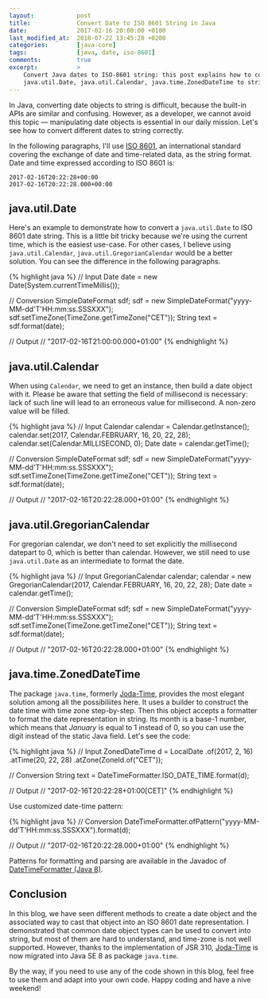 ```yaml
---
layout:            post
title:             Convert Date to ISO 8601 String in Java
date:              2017-02-16 20:00:00 +0100
last_modified_at:  2018-07-22 13:45:28 +0200
categories:        [java-core]
tags:              [java, date, iso-8601]
comments:          true
excerpt:           >
    Convert Java dates to ISO-8601 string: this post explains how to convert
    java.util.Date, java.util.Calendar, java.time.ZonedDateTime to string.
---
```


In Java, converting date objects to string is difficult, because the built-in
APIs are similar and confusing. However, as a developer, we cannot avoid
this topic — manipulating date objects is essential in our daily mission.
Let's see how to convert different dates to string correctly.

<!--more-->

In the following paragraphs, I'll use [ISO 8601][8601], an international
standard covering the exchange of date and time-related data, as the string
format. Date and time expressed according to ISO 8601 is:

    2017-02-16T20:22:28+00:00
    2017-02-16T20:22:28.000+00:00

## java.util.Date

Here's an example to demonstrate how to convert a `java.util.Date` to ISO 8601
date string. This is a little bit tricky because we're using the current time,
which is the easiest use-case. For other cases, I believe using
`java.util.Calendar`, `java.util.GregorianCalendar` would be a better solution.
You can see the difference in the following paragraphs.

{% highlight java %}
// Input
Date date = new Date(System.currentTimeMillis());

// Conversion
SimpleDateFormat sdf;
sdf = new SimpleDateFormat("yyyy-MM-dd'T'HH:mm:ss.SSSXXX");
sdf.setTimeZone(TimeZone.getTimeZone("CET"));
String text = sdf.format(date);

// Output
// "2017-02-16T21:00:00.000+01:00"
{% endhighlight %}

## java.util.Calendar

When using `Calendar`, we need to get an instance, then build a date object with
it. Please be aware that setting the field of millisecond is necessary: lack of
such line will lead to an erroneous value for millisecond. A non-zero value will
be filled.

{% highlight java %}
// Input
Calendar calendar = Calendar.getInstance();
calendar.set(2017, Calendar.FEBRUARY, 16, 20, 22, 28);
calendar.set(Calendar.MILLISECOND, 0);
Date date = calendar.getTime();

// Conversion
SimpleDateFormat sdf;
sdf = new SimpleDateFormat("yyyy-MM-dd'T'HH:mm:ss.SSSXXX");
sdf.setTimeZone(TimeZone.getTimeZone("CET"));
String text = sdf.format(date);

// Output
// "2017-02-16T20:22:28.000+01:00"
{% endhighlight %}

## java.util.GregorianCalendar

For gregorian calendar, we don't need to set explicitly the millisecond datepart
to 0, which is better than calendar. However, we still need to use
`java.util.Date` as an intermediate to format the date.

{% highlight java %}
// Input
GregorianCalendar calendar;
calendar = new GregorianCalendar(2017, Calendar.FEBRUARY, 16, 20, 22, 28);
Date date = calendar.getTime();

// Conversion
SimpleDateFormat sdf;
sdf = new SimpleDateFormat("yyyy-MM-dd'T'HH:mm:ss.SSSXXX");
sdf.setTimeZone(TimeZone.getTimeZone("CET"));
String text = sdf.format(date);

// Output
// "2017-02-16T20:22:28.000+01:00"
{% endhighlight %}

## java.time.ZonedDateTime

The package `java.time`, formerly [Joda-Time][joda], provides the most elegant
solution among all the possibiliites here. It uses a builder to construct the
date time with time zone step-by-step. Then this object accepts a formatter to
format the date representation in string. Its month is a base-1 number, which
means that _January_ is equal to 1 instead of 0, so you can use the digit
instead of the static Java field. Let's see the code:

{% highlight java %}
// Input
ZonedDateTime d = LocalDate
    .of(2017, 2, 16)
    .atTime(20, 22, 28)
    .atZone(ZoneId.of("CET"));

// Conversion
String text = DateTimeFormatter.ISO_DATE_TIME.format(d);

// Output
// "2017-02-16T20:22:28+01:00[CET]"
{% endhighlight %}

Use customized date-time pattern:

{% highlight java %}
// Conversion
DateTimeFormatter.ofPattern("yyyy-MM-dd'T'HH:mm:ss.SSSXXX").format(d);

// Output
// "2017-02-16T20:22:28.000+01:00"
{% endhighlight %}

Patterns for formatting and parsing are available in the Javadoc of
[DateTimeFormatter (Java 8)][1].

## Conclusion

In this blog, we have seen different methods to create a date object and the
associated way to cast that object into an ISO 8601 date representation. I
demonstrated that common date object types can be used to convert into string,
but most of them are hard to understand, and time-zone is not well supported.
However, thanks to the implementation of JSR 310, [Joda-Time][joda] is now
migrated into Java SE 8 as package `java.time`.

By the way, if you need to use any of the code shown in this blog, feel free to
use them and adapt into your own code. Happy coding and have a nive weekend!

[8601]: https://en.wikipedia.org/wiki/ISO_8601
[joda]: http://www.joda.org/joda-time/
[1]: https://docs.oracle.com/javase/8/docs/api/java/time/format/DateTimeFormatter.html#patterns

